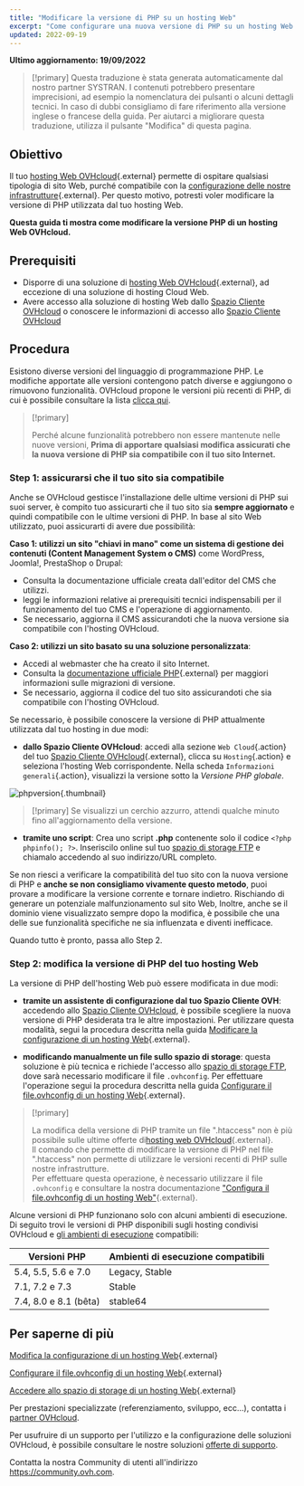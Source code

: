 ```yaml
---
title: "Modificare la versione di PHP su un hosting Web"
excerpt: "Come configurare una nuova versione di PHP su un hosting Web OVHcloud"
updated: 2022-09-19
---
```


**Ultimo aggiornamento: 19/09/2022**

> [!primary]
> Questa traduzione è stata generata automaticamente dal nostro partner SYSTRAN. I contenuti potrebbero presentare imprecisioni, ad esempio la nomenclatura dei pulsanti o alcuni dettagli tecnici. In caso di dubbi consigliamo di fare riferimento alla versione inglese o francese della guida. Per aiutarci a migliorare questa traduzione, utilizza il pulsante "Modifica" di questa pagina.
>

## Obiettivo

Il tuo [hosting Web OVHcloud](https://www.ovhcloud.com/it/web-hosting/){.external} permette di ospitare qualsiasi tipologia di sito Web, purché compatibile con la [configurazione delle nostre infrastrutture](https://webhosting-infos.hosting.ovh.net){.external}. Per questo motivo, potresti voler modificare la versione di PHP utilizzata dal tuo hosting Web.

**Questa guida ti mostra come modificare la versione PHP di un hosting Web OVHcloud.**

## Prerequisiti

- Disporre di una soluzione di [hosting Web OVHcloud](https://www.ovhcloud.com/it/web-hosting/){.external}, ad eccezione di una soluzione di hosting Cloud Web.
- Avere accesso alla soluzione di hosting Web dallo [Spazio Cliente OVHcloud](https://www.ovh.com/auth/?action=gotomanager&from=https://www.ovh.it/&ovhSubsidiary=it) o conoscere le informazioni di accesso allo [Spazio Cliente OVHcloud](/pages/web/hosting/ftp_connection) 

## Procedura

Esistono diverse versioni del linguaggio di programmazione PHP. Le modifiche apportate alle versioni contengono patch diverse e aggiungono o rimuovono funzionalità. OVHcloud propone le versioni più recenti di PHP, di cui è possibile consultare la lista [clicca qui](https://www.ovhcloud.com/it/web-hosting/uc-programming-language/). 

> [!primary]
>
> Perché alcune funzionalità potrebbero non essere mantenute nelle nuove versioni, **Prima di apportare qualsiasi modifica assicurati che la nuova versione di PHP sia compatibile con il tuo sito Internet.**
>

### Step 1: assicurarsi che il tuo sito sia compatibile

Anche se OVHcloud gestisce l'installazione delle ultime versioni di PHP sui suoi server, è compito tuo assicurarti che il tuo sito sia **sempre aggiornato** e quindi compatibile con le ultime versioni di PHP. In base al sito Web utilizzato, puoi assicurarti di avere due possibilità:

**Caso 1: utilizzi un sito "chiavi in mano" come un sistema di gestione dei contenuti (Content Management System o CMS)** come WordPress, Joomla!, PrestaShop o Drupal: 

- Consulta la documentazione ufficiale creata dall'editor del CMS che utilizzi.
- leggi le informazioni relative ai prerequisiti tecnici indispensabili per il funzionamento del tuo CMS e l'operazione di aggiornamento.
- Se necessario, aggiorna il CMS assicurandoti che la nuova versione sia compatibile con l'hosting OVHcloud.

**Caso 2: utilizzi un sito basato su una soluzione personalizzata**: 

- Accedi al webmaster che ha creato il sito Internet.
- Consulta la [documentazione ufficiale PHP](http://php.net/manual/en/appendices.php){.external} per maggiori informazioni sulle migrazioni di versione.
- Se necessario, aggiorna il codice del tuo sito assicurandoti che sia compatibile con l'hosting OVHcloud.

Se necessario, è possibile conoscere la versione di PHP attualmente utilizzata dal tuo hosting in due modi:

- **dallo Spazio Cliente OVHcloud**: accedi alla sezione `Web Cloud`{.action} del tuo [Spazio Cliente OVHcloud](https://www.ovh.com/auth/?action=gotomanager&from=https://www.ovh.it/&ovhSubsidiary=it){.external}, clicca su `Hosting`{.action} e seleziona l'hosting Web corrispondente. Nella scheda `Informazioni generali`{.action}, visualizzi la versione sotto la *Versione PHP globale*. 

![phpversion](images/change-php-version-step1.png){.thumbnail}

> [!primary]
> Se visualizzi un cerchio azzurro, attendi qualche minuto fino all'aggiornamento della versione.
>

- **tramite uno script**: Crea uno script **.php** contenente solo il codice `<?php phpinfo(); ?>`. Inseriscilo online sul tuo [spazio di storage FTP](/pages/web/hosting/ftp_connection) e chiamalo accedendo al suo indirizzo/URL completo.

Se non riesci a verificare la compatibilità del tuo sito con la nuova versione di PHP e **anche se non consigliamo vivamente questo metodo**, puoi provare a modificare la versione corrente e tornare indietro. Rischiando di generare un potenziale malfunzionamento sul sito Web, Inoltre, anche se il dominio viene visualizzato sempre dopo la modifica, è possibile che una delle sue funzionalità specifiche ne sia influenzata e diventi inefficace. 

Quando tutto è pronto, passa allo Step 2.

### Step 2: modifica la versione di PHP del tuo hosting Web

La versione di PHP dell'hosting Web può essere modificata in due modi:

- **tramite un assistente di configurazione dal tuo Spazio Cliente OVH**: accedendo allo [Spazio Cliente OVHcloud](https://www.ovh.com/auth/?action=gotomanager&from=https://www.ovh.it/&ovhSubsidiary=it), è possibile scegliere la nuova versione di PHP desiderata tra le altre impostazioni. Per utilizzare questa modalità, segui la procedura descritta nella guida [Modificare la configurazione di un hosting Web](/pages/web/hosting/ovhconfig_modify_system_runtime){.external}.

- **modificando manualmente un file sullo spazio di storage**: questa soluzione è più tecnica e richiede l'accesso allo [spazio di storage FTP](/pages/web/hosting/ftp_connection), dove sarà necessario modificare il file `.ovhconfig`. Per effettuare l'operazione segui la procedura descritta nella guida [Configurare il file.ovhconfig di un hosting Web](/pages/web/hosting/ovhconfig_configuration){.external}.

> [!primary]
>
> La modifica della versione di PHP tramite un file ".htaccess" non è più possibile sulle ultime offerte di[hosting web OVHcloud](https://www.ovhcloud.com/it/web-hosting/){.external}.<br>
> Il comando che permette di modificare la versione di PHP nel file ".htaccess" non permette di utilizzare le versioni recenti di PHP sulle nostre infrastrutture.<br>
> Per effettuare questa operazione, è necessario utilizzare il file `.ovhconfig` e consultare la nostra documentazione ["Configura il file.ovhconfig di un hosting Web"](/pages/web/hosting/ovhconfig_configuration){.external}.
>

Alcune versioni di PHP funzionano solo con alcuni ambienti di esecuzione. Di seguito trovi le versioni di PHP disponibili sugli hosting condivisi OVHcloud e [gli ambienti di esecuzione](/pages/web/hosting/ovhconfig_modify_system_runtime) compatibili:

|Versioni PHP| Ambienti di esecuzione compatibili|
|---|---|
|5.4, 5.5, 5.6 e 7.0|Legacy, Stable|
|7.1, 7.2 e 7.3|Stable|
|7.4, 8.0 e 8.1 (bêta)|stable64|

## Per saperne di più

[Modifica la configurazione di un hosting Web](/pages/web/hosting/ovhconfig_modify_system_runtime){.external}

[Configurare il file.ovhconfig di un hosting Web](/pages/web/hosting/ovhconfig_configuration){.external}

[Accedere allo spazio di storage di un hosting Web](/pages/web/hosting/ftp_connection){.external}

Per prestazioni specializzate (referenziamento, sviluppo, ecc...), contatta i [partner OVHcloud](https://partner.ovhcloud.com/it/).

Per usufruire di un supporto per l'utilizzo e la configurazione delle soluzioni OVHcloud, è possibile consultare le nostre soluzioni [offerte di supporto](https://www.ovhcloud.com/it/support-levels/).

Contatta la nostra Community di utenti all'indirizzo <https://community.ovh.com>.
